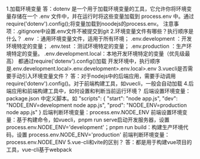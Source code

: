 1.加载环境变量 
答：dotenv 是一个用于加载环境变量的工具，它允许你将环境变量存储在一个 .env 文件中，并在运行时将这些变量加载到 process.env 中。通过require('dotenv').config();将变量加载到noodejs的process.env。
注意事项：.gitignore中设置.env文件不被提交到git
2.环境变量文件有哪些？执行顺序是什么？
.env ：通用环境变量文件，适用于所有环境；
.env.development ：开发环境特定的变量；
.env.test ：测试环境特定的变量；
.env.production ：生产环境特定的变量。
.env.development.local：本地开发环境特定的变量（优先级最高）
都通过require('dotenv').config()加载
开发环境中，执行顺序是.env.development.local>.env.development>.env.local>.env
3.vuecli是否需要手动引入环境变量文件？
答：对于nodejs中的后端应用，需要手动调用require('dotenv').config()。对于前端构建工具，如vuecli，一般会自动加载
4.后端应用和前端构建工具中，如何设置和判断当前运行环境？
后端设置环境变量：package.json 中定义脚本。如
"scripts": {
  "start": "node app.js",
  "dev": "NODE_ENV=development node app.js",
  "prod": "NODE_ENV=production node app.js"
}
后端判断环境变量：process.env.NODE_ENV
前端设置环境变量：基于构建命令，如vuecli，pnpm run serve启动开发服务器，设置process.env.NODE_ENV='development'；pnpm run build：构建生产环境代码，设置 process.env.NODE_ENV='production'
前端判断环境变量：process.env.NODE_ENV
5.vue-cli和vite的区别？
答：都是用于构建vue项目的工具，vue-cli基于webpack